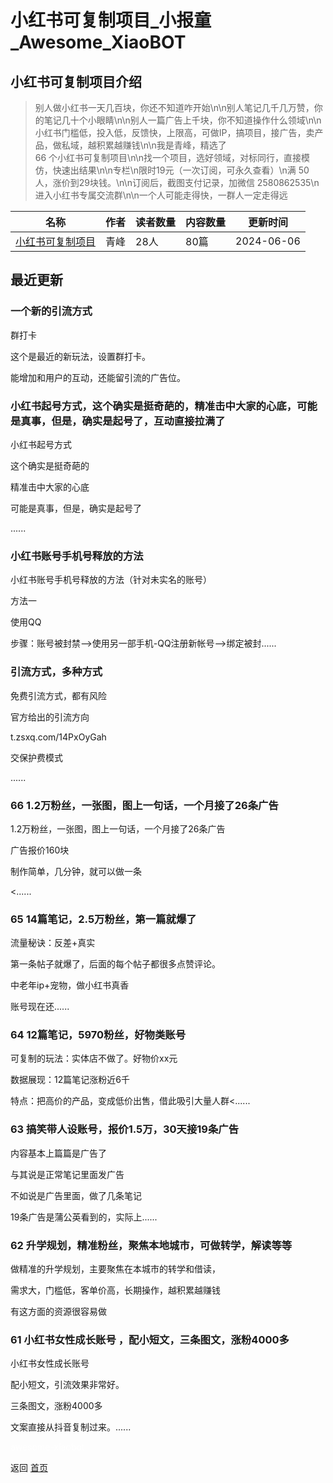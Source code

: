 # 小红书可复制项目_小报童_Awesome_XiaoBOT

## 小红书可复制项目介绍
> 别人做小红书一天几百块，你还不知道咋开始\n\n别人笔记几千几万赞，你的笔记几十个小眼睛\n\n别人一篇广告上千块，你不知道操作什么领域\n\n小红书门槛低，投入低，反馈快，上限高，可做IP，搞项目，接广告，卖产品，做私域，越积累越赚钱\n\n我是青峰，精选了  
66 个小红书可复制项目\n\n找一个项目，选好领域，对标同行，直接模仿，快速出结果\n\n专栏\n限时19元（一次订阅，可永久查看）\n满 50  
人，涨价到29块钱。\n\n订阅后，截图支付记录，加微信 2580862535\n进入小红书专属交流群\n\n一个人可能走得快，一群人一定走得远  
  


|名称|作者|读者数量|内容数量|更新时间|
|---|---|---|---|---|
|[小红书可复制项目](https://xiaobot.net/p/ChatGPTjuejin?refer=0b133df9-27dc-423b-8101-639049001c13)|青峰|28人|80篇|2024-06-06|

## 最近更新
### 一个新的引流方式

群打卡

这个是最近的新玩法，设置群打卡。

能增加和用户的互动，还能留引流的广告位。

### 小红书起号方式，这个确实是挺奇葩的，精准击中大家的心底，可能是真事，但是，确实是起号了，互动直接拉满了

小红书起号方式

这个确实是挺奇葩的

精准击中大家的心底

可能是真事，但是，确实是起号了

......

### 小红书账号手机号释放的方法

小红书账号手机号释放的方法（针对未实名的账号）

方法一

使用QQ

步骤：账号被封禁-->使用另一部手机-QQ注册新帐号-->绑定被封......

### 引流方式，多种方式

免费引流方式，都有风险

官方给出的引流方向

t.zsxq.com/14PxOyGah

交保护费模式

......

### 66 1.2万粉丝，一张图，图上一句话，一个月接了26条广告

1.2万粉丝，一张图，图上一句话，一个月接了26条广告

广告报价160块

制作简单，几分钟，就可以做一条

<......

### 65 14篇笔记，2.5万粉丝，第一篇就爆了

流量秘诀：反差+真实

第一条帖子就爆了，后面的每个帖子都很多点赞评论。

中老年ip+宠物，做小红书真香

账号现在还......

### 64 12篇笔记，5970粉丝，好物类账号

可复制的玩法：实体店不做了。好物价xx元

数据展现：12篇笔记涨粉近6千

特点：把高价的产品，变成低价出售，借此吸引大量人群<......

### 63 搞笑带人设账号，报价1.5万，30天接19条广告

内容基本上篇篇是广告了

与其说是正常笔记里面发广告

不如说是广告里面，做了几条笔记

19条广告是蒲公英看到的，实际上......

### 62 升学规划，精准粉丝，聚焦本地城市，可做转学，解读等等

做精准的升学规划，主要聚焦在本城市的转学和借读，

需求大，门槛低，客单价高，长期操作，越积累越赚钱

有这方面的资源很容易做

### 61 小红书女性成长账号 ，配小短文，三条图文，涨粉4000多

小红书女性成长账号

配小短文，引流效果非常好。

三条图文，涨粉4000多

文案直接从抖音复制过来。......


<a href="https://github.com/Reno9527/awesome-xiaobot" style="color: white; text-decoration: none;">awesome-xiaobot</a>

返回 [首页](../README.md)
